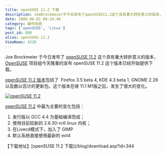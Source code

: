 ```yaml
---
title: openSUSE 11.2 下载
description: JoeBrockmeier于今日发布了openSUSE11.2这个具有重大转折意义的版本，OpenSUSE项目组今天隆重的宣布openSUSE11.2这个版本已经开始提供下载。openSUSE11.2版本包括了 Firefox3.5beta4,KDE4.3beta1,GNOME2.26以及数以百计的更新包。这个版本在继11.1M1版之后，发生了很大的变化。
date: 2009-06-01 08:24:48
category: 操作系统
tags: ['openSUSE', 'Linux']
post_id: 880
alias: openSUSE-11.2
ViewNums: 4220
---
```


Joe Brockmeier 于今日发布了 [openSUSE 11.2](/blog/opensuse-112) 这个具有重大转折意义的版本，[OpenSUSE](/tags/openSUSE) 项目组今天隆重的宣布 openSUSE 11.2 这个版本已经开始提供下载。

[openSUSE 11.2 版本](/blog/opensuse-112)包括了  Firefox 3.5 beta 4, KDE 4.3 beta 1, GNOME 2.26 以及数以百计的更新包。这个版本在继 11.1 M1版之后，发生了很大的变化。

[![openSUSE 11.2](http://cn.opensuse.org/skins/opensuse/images/common/geeko.jpg)](/blog/opensuse-112)

[openSUSE 11.2](/blog/opensuse-112) 中最为主要的变化包括：

1. 发行版以 GCC 4.4 为基础编译而成；
2. 使用目前较新的 2.6.30-rc6 linux 内核；
3. 在Livecd模式下，加入了 GIMP
4. 默认系统直接使用最新的 ext4

【下载地址】[openSUSE 11.2 下载](/blog/download.asp?id=344

